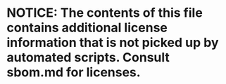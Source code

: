 # NOTICE: The contents of this file contains additional license information that is not picked up by automated scripts. Consult sbom.md for licenses.
